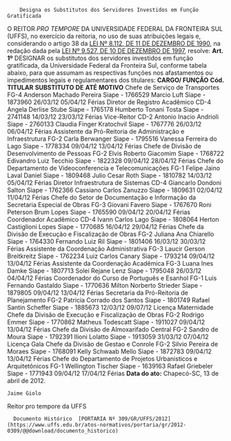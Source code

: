         Designa os Substitutos dos Servidores Investidos em Função Gratificada  

 O REITOR *PRO TEMPORE*  DA UNIVERSIDADE FEDERAL DA FRONTEIRA SUL (UFFS), no exercício da reitoria, no uso de suas atribuições legais e, considerando o artigo 38 da [LEI Nº 8.112, DE 11 DE DEZEMBRO DE 1990](http://www.planalto.gov.br/ccivil_03/LEIS/L8112cons.htm), na redação dada pela [LEI Nº 9.527, DE 10 DE DEZEMBRO DE 1997](http://www.planalto.gov.br/ccivil_03/LEIS/L9527.htm), resolve:   **Art. 1º** DESIGNAR os substitutos dos servidores investidos em função gratificada, da Universidade Federal da Fronteira Sul, conforme tabela abaixo, para que assumam as respectivas funções nos afastamentos ou impedimentos legais e regulamentares dos titulares:     **CARGO/ FUNÇÃO**    **Cód.**    **TITULAR**    **SUBSTITUTO**    **DE**    **ATÉ**    **MOTIVO**      Chefe de Serviço de Transportes   FG-4   Anderson Machado Pereira Siape - 1766529   Marcio Luft Siape - 1873960   26/03/12   05/04/12   Férias     Diretor de Registro Acadêmico   CD-4   Angela Derlise Stube Siape - 1765178   Humberto Tonani Tosta Siape - 2741148   14/03/12   23/03/12   Férias     Vice-Reitor   CD-2   Antonio Inacio Andrioli Siape - 2760133   Claudia Finger Kratochvil Siape - 1767776   26/03/12   06/04/12   Férias     Assistente da Pró-Reitoria de Administração e Infraestrutura   FG-2   Carla Berwanger Siape - 1795516   Vanessa Ferreira do Lago Siape - 1778334   09/04/12   13/04/12   Férias     Chefe de Divisão de Desenvolvimento de Pessoas   FG-2   Elvis Roberto Giacomim Siape - 1768722   Edivandro Luiz Tecchio Siape - 1822328   09/04/12   28/04/12   Férias     Chefe do Departamento de Videoconferencia e Telecomunicações   FG-1   Felipe Jaino Laval Daniel Siape - 1809468   Julio Cesar Roth Siape - 1810782   14/03/12   05/04/12   Férias     Diretor Infraestrutura de Sistemas   CD-4   Giancarlo Dondoni Salton Siape - 1762366   Cassiano Carlos Zanuzzo Siape - 1809631   02/04/12   11/04/12   Férias     Chefe do Setor de Documentação e Informação da Secretaria Especial de Obras   FG-3   Giovani Favero Siape - 1767670   Roni Peterson Brum Lopes Siape - 1765590   09/04/12   20/04/12   Férias     Coordenador Acadêmico   CD-4   Ivann Carlos Lago Siape - 1808064   Herton Castiglioni Lopes Siape - 1770685   16/04/12   29/04/12   Férias     Chefe da Divisão de Execução e Fiscalização de Obras   FG-2   Juliana Ana Chiarello Siape - 1764330   Fernando Luiz Ril Siape - 1801406   16/03/12   30/03/12   Férias     Assistente da Coordenação Administrativa   FG-3   Laucir Gerson Breitkreitz Siape - 1762234   Luiz Carlos Canary Siape - 1793214   09/04/12   13/04/12   Férias     Assistente da Coordenação Acadêmica   FG-3   Luana Ines Damke Siape - 1807713   Solei Rejane Lenz Siape - 1795048   26/03/12   04/04/12   Férias     Coordenador do Curso de Português e Esanhol   FG-1   Luis Fernando Gastaldo Siape - 1770636   Milton Norberto Strieder Siape - 1879805   09/04/12   13/04/12   Férias     Secretaria da Pró-Reitoria de Planejamento   FG-2   Patricia Corrado dos Santos Siape - 1801749   Rafael Santin Scheffer Siape - 1885673   12/03/12   09/07/12   Licença Maternidade     Chefe da Divisão de Execução e Fiscalização de Obras   FG-2   Rodrigo Emmer Siape - 1770862   Matheus Todescatt Siape - 1911027   09/04/12   13/04/12   Férias     Chefe da Divisão de Almoxarifado Central   FG-2   Sandro de Moura Siape - 1792391   Ilioni Lolatto Siape - 1913059   31/03/12   07/04/12   Licença Gala     Chefe da Divisão de Gestao e Conrole   FG-2   Silvio Pereira de Moraes Siape - 1768091   Kelly Schwaab Mello Siape - 1872783   09/04/12   13/04/12   Férias     Chefe do Departamento de Projetos Urbanisticos e Arquitetônicos   FG-1   Wellington Tischer Siape - 1639163   Rafael Griebeler Siape - 1771943   09/04/12   17/04/12   Férias            **Data do ato:** Chapecó-SC, 13 de abril de 2012.   
 

    Jaime Giolo   
 Reitor pro tempore da UFFS 

      Documento Histórico  [PORTARIA Nº 309/GR/UFFS/2012](https://www.uffs.edu.br/atos-normativos/portaria/gr/2012-0309/@@download/documento_historico)     
      